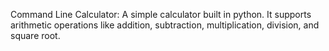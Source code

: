 Command Line Calculator:
A simple calculator built in python. It supports arithmetic operations like addition, subtraction, multiplication, division, and square root.